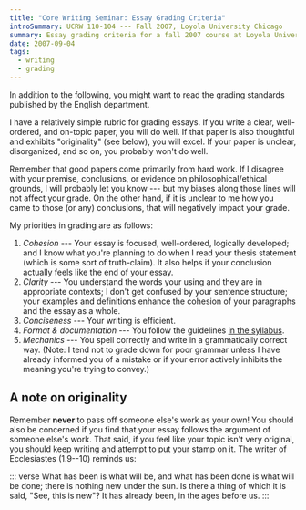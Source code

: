 ```yaml
---
title: "Core Writing Seminar: Essay Grading Criteria"
introSummary: UCRW 110-104 --- Fall 2007, Loyola University Chicago
summary: Essay grading criteria for a fall 2007 course at Loyola University Chicago on writing and composition
date: 2007-09-04
tags:
  - writing
  - grading
---
```


In addition to the following, you might want to read the grading standards published by the English department.

I have a relatively simple rubric for grading essays. If you write a clear, well-ordered, and on-topic paper, you will do well. If that paper is also thoughtful and exhibits "originality" (see below), you will excel. If your paper is unclear, disorganized, and so on, you probably won't do well.

Remember that good papers come primarily from hard work. If I disagree with your premise, conclusions, or evidence on philosophical/ethical grounds, I will probably let you know --- but my biases along those lines will not affect your grade. On the other hand, if it is unclear to me how you came to those (or any) conclusions, that will negatively impact your grade.

My priorities in grading are as follows:

1. *Cohesion* --- Your essay is focused, well-ordered, logically developed; and I know what you're planning to do when I read your thesis statement (which is some sort of truth-claim). It also helps if your conclusion actually feels like the end of your essay.
2. *Clarity* --- You understand the words your using and they are in appropriate contexts; I don't get confused by your sentence structure; your examples and definitions enhance the cohesion of your paragraphs and the essay as a whole.
3. *Conciseness* --- Your writing is efficient.
4. *Format & documentation* --- You follow the guidelines [in the syllabus](../syllabus).
5. *Mechanics* --- You spell correctly and write in a grammatically correct way. (Note: I tend not to grade down for poor grammar unless I have already informed you of a mistake or if your error actively inhibits the meaning you're trying to convey.)

## A note on originality

Remember **never** to pass off someone else's work as your own! You should also be concerned if you find that your essay follows the argument of someone else's work. That said, if you feel like your topic isn't very original, you should keep writing and attempt to put your stamp on it. The writer of Ecclesiastes (1.9--10) reminds us:

::: verse
    What has been is what will be,
    and what has been done is what will be done;
    there is nothing new under the sun.
    Is there a thing of which it is said,
    "See, this is new"?
    It has already been,
    in the ages before us.
:::
